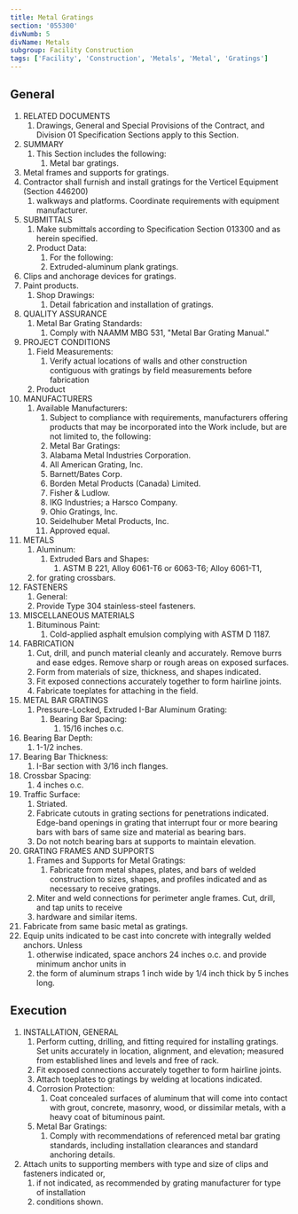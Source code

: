```yaml
---
title: Metal Gratings
section: '055300'
divNumb: 5
divName: Metals
subgroup: Facility Construction
tags: ['Facility', 'Construction', 'Metals', 'Metal', 'Gratings']
---
```

## General

1. RELATED DOCUMENTS
   1. Drawings, General and Special Provisions of the Contract, and Division 01 Specification
Sections apply to this Section.
2. SUMMARY
   1. This Section includes the following:
      1. Metal bar gratings.
2. Metal frames and supports for gratings.
3. Contractor shall furnish and install gratings for the Verticel Equipment (Section 446200)
   1. walkways and platforms. Coordinate requirements with equipment manufacturer.
3. SUBMITTALS
   1. Make submittals according to Specification Section 013300 and as herein specified.
   1. Product Data:
      1. For the following:
      1. Extruded-aluminum plank gratings.
2. Clips and anchorage devices for gratings.
3. Paint products.
   1. Shop Drawings:
      1. Detail fabrication and installation of gratings.
4. QUALITY ASSURANCE
   1. Metal Bar Grating Standards:
      1. Comply with NAAMM MBG 531, "Metal Bar Grating Manual."
5. PROJECT CONDITIONS
   1. Field Measurements:
      1. Verify actual locations of walls and other construction contiguous with
gratings by field measurements before fabrication
   1. Product
1. MANUFACTURERS
   1. Available Manufacturers:
      1. Subject to compliance with requirements, manufacturers offering
products that may be incorporated into the Work include, but are not limited to, the following:
      1. Metal Bar Gratings:
      1. Alabama Metal Industries Corporation.
      1. All American Grating, Inc.
      1. Barnett/Bates Corp.
      1. Borden Metal Products (Canada) Limited.
      1. Fisher & Ludlow.
      1. IKG Industries; a Harsco Company.
      1. Ohio Gratings, Inc.
      1. Seidelhuber Metal Products, Inc.
      1. Approved equal.
2. METALS
   1. Aluminum:
      1. Extruded Bars and Shapes:
         1. ASTM B 221, Alloy 6061-T6 or 6063-T6; Alloy 6061-T1,
   1. for grating crossbars.
3. FASTENERS
	1. General:
      1. Provide Type 304 stainless-steel fasteners.
4. MISCELLANEOUS MATERIALS
   1. Bituminous Paint:
      1. Cold-applied asphalt emulsion complying with ASTM D 1187.
5. FABRICATION
   1. Cut, drill, and punch material cleanly and accurately. Remove burrs and ease edges. Remove
sharp or rough areas on exposed surfaces.
   1. Form from materials of size, thickness, and shapes indicated.
   1. Fit exposed connections accurately together to form hairline joints.
   1. Fabricate toeplates for attaching in the field.
6. METAL BAR GRATINGS
   1. Pressure-Locked, Extruded I-Bar Aluminum Grating:
      1. Bearing Bar Spacing:
         1. 15/16 inches o.c.
2. Bearing Bar Depth:
      1. 1-1/2 inches.
3. Bearing Bar Thickness:
      1. I-Bar section with 3/16 inch flanges.
4. Crossbar Spacing:
      1. 4 inches o.c.
5. Traffic Surface:
      1. Striated.
   1. Fabricate cutouts in grating sections for penetrations indicated. Edge-band openings in grating
that interrupt four or more bearing bars with bars of same size and material as bearing bars.
   1. Do not notch bearing bars at supports to maintain elevation.
7. GRATING FRAMES AND SUPPORTS
   1. Frames and Supports for Metal Gratings:
      1. Fabricate from metal shapes, plates, and bars of
welded construction to sizes, shapes, and profiles indicated and as necessary to receive gratings.
   1. Miter and weld connections for perimeter angle frames. Cut, drill, and tap units to receive
   1. hardware and similar items.
1. Fabricate from same basic metal as gratings.
2. Equip units indicated to be cast into concrete with integrally welded anchors. Unless
   1. otherwise indicated, space anchors 24 inches o.c. and provide minimum anchor units in
   1. the form of aluminum straps 1 inch wide by 1/4 inch thick by 5 inches long.

## Execution

1. INSTALLATION, GENERAL
   1. Perform cutting, drilling, and fitting required for installing gratings. Set units accurately in
location, alignment, and elevation; measured from established lines and levels and free of rack.
   1. Fit exposed connections accurately together to form hairline joints.
   1. Attach toeplates to gratings by welding at locations indicated.
   1. Corrosion Protection:
      1. Coat concealed surfaces of aluminum that will come into contact with
grout, concrete, masonry, wood, or dissimilar metals, with a heavy coat of bituminous paint.
   1. Metal Bar Gratings:
      1. Comply with recommendations of referenced metal bar grating standards,
including installation clearances and standard anchoring details.
1. Attach units to supporting members with type and size of clips and fasteners indicated or,
   1. if not indicated, as recommended by grating manufacturer for type of installation
   1. conditions shown.

